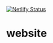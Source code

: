 [![Netlify Status](https://api.netlify.com/api/v1/badges/0f580778-db17-49fd-a477-3a14f96449c4/deploy-status)](https://app.netlify.com/sites/clever-jackson-35c3f1/deploys)

# website
